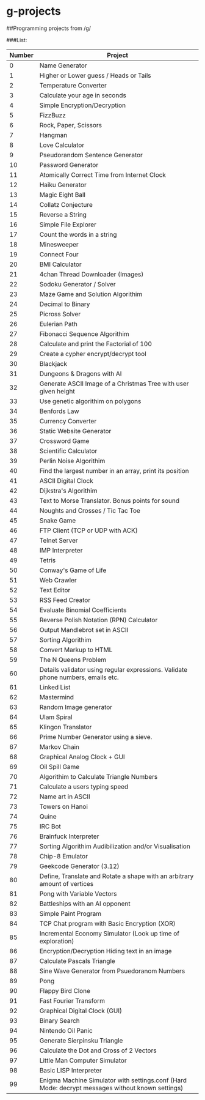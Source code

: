 g-projects
==========

##Programming projects from /g/

###List:

|Number | Project|
|-------|--------|
|0 |Name Generator|
|1 |Higher or Lower guess / Heads or Tails|
|2 |Temperature Converter|
|3 |Calculate your age in seconds|
|4 |Simple Encryption/Decryption|
|5 |FizzBuzz|
|6 |Rock, Paper, Scissors|
|7 |Hangman|
|8 |Love Calculator|
|9 |Pseudorandom Sentence Generator|
|10 | Password Generator|
|11 | Atomically Correct Time from Internet Clock|
|12 | Haiku Generator|
|13 | Magic Eight Ball|
|14 | Collatz Conjecture|
|15 | Reverse a String|
|16 | Simple File Explorer|
|17 | Count the words in a string|
|18 | Minesweeper|
|19 | Connect Four|
|20 | BMI Calculator|
|21 | 4chan Thread Downloader (Images)|
|22 | Sodoku Generator / Solver|
|23 | Maze Game and Solution Algorithim|
|24 | Decimal to Binary|
|25 | Picross Solver|
|26 | Eulerian Path|
|27 | Fibonacci Sequence Algorithim|
|28 | Calculate and print the Factorial of 100|
|29 | Create a cypher encrypt/decrypt tool|
|30 | Blackjack|
|31 | Dungeons & Dragons with AI|
|32 | Generate ASCII Image of a Christmas Tree with user given height|
|33 | Use genetic algorithim on polygons|
|34 | Benfords Law|
|35 | Currency Converter|
|36 | Static Website Generator|
|37 | Crossword Game|
|38 | Scientific Calculator|
|39 | Perlin Noise Algorithim|
|40 | Find the largest number in an array, print its position|
|41 | ASCII Digital Clock|
|42 | Dijkstra's Algorithim|
|43 | Text to Morse Translator. Bonus points for sound|
|44 | Noughts and Crosses / Tic Tac Toe|
|45 | Snake Game|
|46 | FTP Client (TCP or UDP with ACK)|
|47 | Telnet Server|
|48 | IMP Interpreter|
|49 | Tetris|
|50 | Conway's Game of Life|
|51 | Web Crawler|
|52 | Text Editor|
|53 | RSS Feed Creator|
|54 | Evaluate Binomial Coefficients|
|55 | Reverse Polish Notation (RPN) Calculator|
|56 | Output Mandlebrot set in ASCII|
|57 | Sorting Algorithim|
|58 | Convert Markup to HTML|
|59 | The N Queens Problem|
|60 | Details validator using regular expressions. Validate phone numbers, emails etc.|
|61 | Linked List|
|62 | Mastermind|
|63 | Random Image generator|
|64 | Ulam Spiral|
|65 | Klingon Translator|
|66 | Prime Number Generator using a sieve.|
|67 | Markov Chain|
|68 | Graphical Analog Clock + GUI|
|69 | Oil Spill Game|
|70 | Algorithim to Calculate Triangle Numbers|
|71 | Calculate a users typing speed|
|72 | Name art in ASCII|
|73 | Towers on Hanoi|
|74 | Quine|
|75 | IRC Bot|
|76 | Brainfuck Interpreter|
|77 | Sorting Algorithim Audibilization and/or Visualisation|
|78 | Chip-8 Emulator|
|79 | Geekcode Generator (3.12)|
|80 | Define, Translate and Rotate a shape with an arbitrary amount of vertices|
|81 | Pong with Variable Vectors|
|82 | Battleships with an AI opponent|
|83 | Simple Paint Program|
|84 | TCP Chat program with Basic Encryption (XOR)|
|85 | Incremental Economy Simulator (Look up time of exploration)|
|86 | Encryption/Decryption Hiding text in an image|
|87 | Calculate Pascals Triangle|
|88 | Sine Wave Generator from Psuedoranom Numbers|
|89 | Pong|
|90 | Flappy Bird Clone|
|91 | Fast Fourier Transform|
|92 | Graphical Digital Clock (GUI)|
|93 | Binary Search|
|94 | Nintendo Oil Panic|
|95 | Generate Sierpinsku Triangle|
|96 | Calculate the Dot and Cross of 2 Vectors|
|97 | Little Man Computer Simulator|
|98 | Basic LISP Interpreter|
|99 | Enigma Machine Simulator with settings.conf (Hard Mode: decrypt messages without known settings)|
